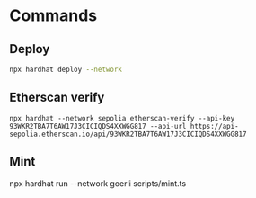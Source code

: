 # Commands

## Deploy

```bash
npx hardhat deploy --network
```


## Etherscan verify

`npx hardhat --network sepolia etherscan-verify --api-key 93WKR2TBA7T6AW17J3CICIQDS4XXWGG817 --api-url https://api-sepolia.etherscan.io/api/93WKR2TBA7T6AW17J3CICIQDS4XXWGG817`

## Mint

npx hardhat run --network goerli scripts/mint.ts
